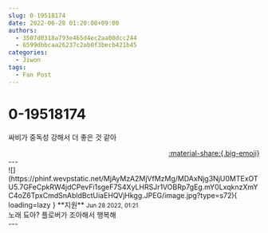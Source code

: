 ```yaml
---
slug: 0-19518174
date: 2022-06-28 01:20:08+09:00
authors:
  - 3507d0318a793e465d4ec2aa00dcc244
  - 6599dbbcaa26237c2ab0f3becb421b45
categories:
  - Jiwon
tags:
  - Fan Post
---
```


# 0-19518174

<div class="post-container" markdown="1">
<div class="content-container md-sidebar__scrollwrap" markdown="1">

싸비가 중독성 강해서 더 좋은 것 같아

</div>
</div>

<div style="text-align: right;" markdown="1">
<a href="https://weverse.io/fromis9/fanpost/0-19518174" style="text-align: right;">:material-share:{.big-emoji}</a>
</div>
---

<div class="comments-container md-sidebar__scrollwrap" markdown="1">
<div class="comment" markdown="1">
<div class='id-container' markdown="1">
![](https://phinf.wevpstatic.net/MjAyMzA2MjVfMzMg/MDAxNjg3NjU0MTExOTU5.7GFeCpkRW4jdCPevFi1sgeF7S4XyLHRSJr1VOBRp7gEg.mY0LxqknzXmYC4oZ6TpxCmdSnAbldBctUiaEHQVjHkgg.JPEG/image.jpg?type=s72){ loading=lazy }
**<span class="artist">지원</span>** <small>Jun 28 2022, 01:21</small><br>
</div>
<div class='comment-body' markdown="1">
노래 됴아? 플로버가 조아해서 행복해
</div>
</div>
</div>
---
